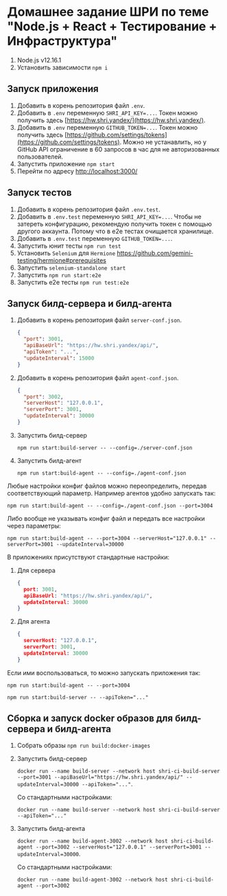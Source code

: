 # Домашнее задание ШРИ по теме "Node.js + React + Тестирование + Инфраструктура"

1. Node.js v12.16.1
1. Установить зависимости `npm i`

## Запуск приложения

1. Добавить в корень репозитория файл `.env`.
1. Добавить в `.env` переменную `SHRI_API_KEY=...`. Токен можно получить здесь [https://hw.shri.yandex/](https://hw.shri.yandex/).
1. Добавить в `.env` переменную `GITHUB_TOKEN=...`. Токен можно получить здесь [https://github.com/settings/tokens](https://github.com/settings/tokens). Можно не устанавлить, но у GitHub API ограничение в 60 запросов в час для не авторизованных пользователей.
1. Запустить приложение `npm start`
1. Перейти по адресу <http://localhost:3000/>

## Запуск тестов

1. Добавить в корень репозитория файл `.env.test`.
1. Добавить в `.env.test` переменную `SHRI_API_KEY=...`. Чтобы не затереть конфигурацию, рекомендую получить токен с помощью другого аккаунта. Потому что в e2e тестах очищается хранилище.
1. Добавить в `.env.test` переменную `GITHUB_TOKEN=...`.
1. Запустить юнит тесты `npm run test`
1. Установить `Selenium` для `Hermione` <https://github.com/gemini-testing/hermione#prerequisites>
1. Запустить `selenium-standalone start`
1. Запустить `npm run start:e2e`
1. Запустить e2e тесты `npm run test:e2e`

## Запуск билд-сервера и билд-агента

1. Добавить в корень репозитория файл `server-conf.json`.

    ```json
    {
      "port": 3001,
      "apiBaseUrl": "https://hw.shri.yandex/api/",
      "apiToken": "...",
      "updateInterval": 15000
    }
    ```

1. Добавить в корень репозитория файл `agent-conf.json`.

    ```json
    {
      "port": 3002,
      "serverHost": "127.0.0.1",
      "serverPort": 3001,
      "updateInterval": 30000
    }
    ```

1. Запустить билд-сервер

    `npm run start:build-server -- --config=./server-conf.json`

1. Запустить билд-агент

    `npm run start:build-agent -- --config=./agent-conf.json`

Любые настройки конфиг файлов можно переопределить, передав соответствующий параметр. Например агентов удобно запускать так:

`npm run start:build-agent -- --config=./agent-conf.json --port=3004`

Либо вообще не указывать конфиг файл и передать все настройки через параметры:

`npm run start:build-agent -- --port=3004 --serverHost="127.0.0.1" --serverPort=3001 --updateInterval=30000`

В приложениях присутствуют стандартные настройки:

1. Для сервера

    ```json
    {
      port: 3001,
      apiBaseUrl: "https://hw.shri.yandex/api/",
      updateInterval: 30000
    }
    ```

1. Для агента

    ```json
    {
      serverHost: "127.0.0.1",
      serverPort: 3001,
      updateInterval: 30000
    }
    ```

Если ими воспользоваться, то можно запускать приложения так:

`npm run start:build-agent -- --port=3004`

`npm run start:build-server -- --apiToken="..."`

## Сборка и запуск docker образов для билд-сервера и билд-агента

1. Собрать образы `npm run build:docker-images`
1. Запуcтить билд-сервер

    `docker run --name build-server --network host shri-ci-build-server --port=3001 --apiBaseUrl="https://hw.shri.yandex/api/" --updateInterval=30000 --apiToken="..."`.

    Со стандартными настройками:

    `docker run --name build-server --network host shri-ci-build-server --apiToken="..."`

1. Запуcтить билд-агента

    `docker run --name build-agent-3002 --network host shri-ci-build-agent --port=3002 --serverHost="127.0.0.1" --serverPort=3001 --updateInterval=30000`.

    Со стандартными настройками:

    `docker run --name build-agent-3002 --network host shri-ci-build-agent --port=3002`
